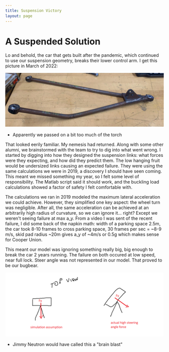 ```yaml
---
title: Suspension Victory
layout: page
---
```


# A Suspended Solution

Lo and behold, the car that gets built after the pandemic, which continued to use our suspension geometry, breaks their lower control arm. I get this picture in March of 2022:

![A broken lower wishbone from a formula Sae car](/docs/assets/2020_LCA_failure.jpg)
* Apparently we passed on a bit too much of the torch

That looked eerily familiar. My nemesis had returned. Along with some other alumni, we brainstormed with the team to try to dig into what went wrong. I started by digging into how they designed the suspension links: what forces were they expecting, and how did they predict them. The low hanging fruit would be undersized links causing an expected failure. They were using the same calculations we were in 2019, a discovery I should have seen coming. This meant we missed something my year, so I felt some level of responsibility. The Matlab script said it should work, and the buckling load calculations showed a factor of safety I felt comfortable with.

The calculations we ran in 2019 modeled the maximum lateral acceleration we could achieve. However, they simplified one key aspect: the wheel turn was negligible. After all, the same acceleration can be achieved at an arbitrarily high radius of curvature, so we can ignore it... right? Except we weren't seeing failure at max a_y. From a video I was sent of the recent failure, I did some back of the napkin math: width of a parking space 2.5m, the car took 8-10 frames to cross parking space, 30 frames per sec = ~8-9 m/s, skid pad radius ~20m gives a_y of ~4m/s or 0.5g which makes sense for Cooper Union.

This meant our model was ignoring something really big, big enough to break the car 2 years running. The failure on both occured at low speed, near full lock. Steer angle was not represented in our model. That proved to be our bugbear.

![A very crappy sketch of a wheel turning and changing the direction of force application](/docs/assets/napkin_sketch.png)
* Jimmy Neutron would have called this a "brain blast"